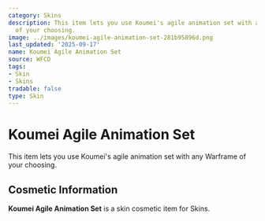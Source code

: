 ```yaml
---
category: Skins
description: This item lets you use Koumei's agile animation set with any Warframe
  of your choosing.
image: ../images/koumei-agile-animation-set-281b95896d.png
last_updated: '2025-09-17'
name: Koumei Agile Animation Set
source: WFCD
tags:
- Skin
- Skins
tradable: false
type: Skin
---
```


# Koumei Agile Animation Set

This item lets you use Koumei's agile animation set with any Warframe of your choosing.

## Cosmetic Information

**Koumei Agile Animation Set** is a skin cosmetic item for Skins.

